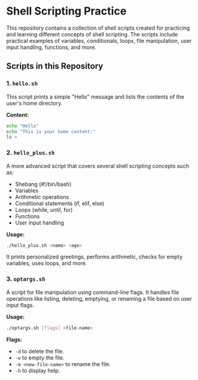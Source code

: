 # Shell Scripting Practice

This repository contains a collection of shell scripts created for practicing and learning different concepts of shell scripting. The scripts include practical examples of variables, conditionals, loops, file manipulation, user input handling, functions, and more.

## Scripts in this Repository

### 1. `hello.sh`
This script prints a simple "Hello" message and lists the contents of the user's home directory.

**Content:**
```bash
echo "Hello"
echo "This is your home content:"
ls ~
```

### 2. `hello_plus.sh`

A more advanced script that covers several shell scripting concepts such as:

- Shebang (#!/bin/bash)
- Variables
- Arithmetic operations
- Conditional statements (if, elif, else)
- Loops (while, until, for)
- Functions
- User input handling

**Usage:**
```bash
./hello_plus.sh <name> <age>
```
It prints personalized greetings, performs arithmetic, checks for empty variables, uses loops, and more.

### 3. `optargs.sh`

A script for file manipulation using command-line flags. It handles file operations like listing, deleting, emptying, or renaming a file based on user input flags.

**Usage:**
```bash
./optargs.sh [flags] <file-name>
```
**Flags:**
- ``` -d ``` to delete the file.
- ``` -e ``` to empty the file.
- ``` -m <new-file-name> ``` to rename the file.
- ``` -h ``` to display help.




